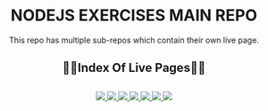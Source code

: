 <div align="center">
  <h1>NODEJS EXERCISES MAIN REPO</h1>
  <p>This repo has multiple sub-repos which contain their own live page.</p>
  <h2>🔗📄Index Of Live Pages📄🔗<h2>
</div>

<div align="center">
	<a href="https://glorious-sweet-belt.glitch.me/">
		<img src="https://img.shields.io/badge/CRUD%20API-%23.svg?&style=for-the-badge&logo=www&logoColor=white%22&color=black">
	</a>
  <a href="https://plant-aluminum-raccoon.glitch.me/">
		<img src="https://img.shields.io/badge/TODO%20SQLZ-%23.svg?&style=for-the-badge&logo=www&logoColor=white%22&color=black">
	</a>
  <a href="https://transparent-peaceful-visage.glitch.me/">
		<img src="https://img.shields.io/badge/library%20SQLZ-%23.svg?&style=for-the-badge&logo=www&logoColor=white%22&color=black">
	</a>
  <a href="https://tutorial-app-fe.vercel.app/">
		<img src="https://img.shields.io/badge/tutorial%20app%20fs-%23.svg?&style=for-the-badge&logo=www&logoColor=white%22&color=black">
	</a>
  <a href="https://terrific-tourmaline-manatee.glitch.me">
		<img src="https://img.shields.io/badge/store%20api-%23.svg?&style=for-the-badge&logo=www&logoColor=white%22&color=black">
	</a>
  <a href="https://blog-api-ehkarabas.onrender.com/">
		<img src="https://img.shields.io/badge/blog%20api-%23.svg?&style=for-the-badge&logo=www&logoColor=white%22&color=black">
	</a>
  <a href="https://personnel-api-ehkarabas.onrender.com/">
		<img src="https://img.shields.io/badge/personnel%20api-%23.svg?&style=for-the-badge&logo=www&logoColor=white%22&color=black">
	</a>
</div>

